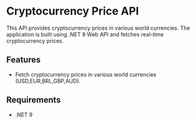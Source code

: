 # Cryptocurrency Price API

This API provides cryptocurrency prices in various world currencies. The application is built using .NET 9 Web API and fetches real-time cryptocurrency prices.

## Features

- Fetch cryptocurrency prices in various world currencies (USD,EUR,BRL,GBP,AUD).

## Requirements

- .NET 9

  